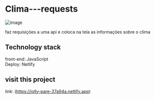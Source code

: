 # Clima---requests
![image](https://user-images.githubusercontent.com/98501291/151565563-fa18a6b8-2e6b-4ecd-90b8-b53beeff9373.png)

faz requisições a uma api e coloca na tela as informações sobre o clima

## Technology stack
front-end: JavaScript </br>
Deploy: Netlify

## visit this project
link: (https://jolly-pare-37a94a.netlify.app)
